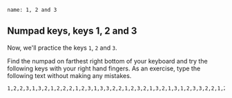 ```ngMeta
name: 1, 2 and 3
```

## Numpad keys, keys 1, 2 and 3

Now, we'll practice the keys `1`, `2` and `3`.

Find the numpad on farthest right bottom of your keyboard and try the following keys with your right hand fingers. 
As an exercise, type the following text without making any mistakes.


```practicetyping
1,2,2,3,1,3,2,1,2,2,2,1,2,3,1,3,3,2,2,1,2,3,2,1,3,2,1,3,1,2,3,3,2,2,1,2,3,1
```